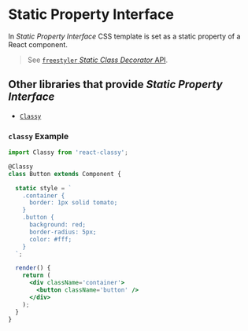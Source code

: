 # Static Property Interface

In *Static Property Interface* CSS template is set as a static property of a React component.

> See [`freestyler` *Static Class Decorator* API](../../css-static-class-decorator.md).


## Other libraries that provide *Static Property Interface*

  - [`Classy`][lib-classy]

[lib-classy]: https://github.com/inturn/classy


### `classy` Example

```jsx
import Classy from 'react-classy';

@Classy
class Button extends Component {

  static style = `
    .container {
      border: 1px solid tomato;
    }
    .button {
      background: red;
      border-radius: 5px;
      color: #fff;
    }
  `;

  render() {
    return (
      <div className='container'>
        <button className='button' />
      </div>
    );
  }
}
```
